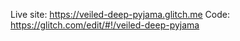 Live site: https://veiled-deep-pyjama.glitch.me
Code: https://glitch.com/edit/#!/veiled-deep-pyjama
